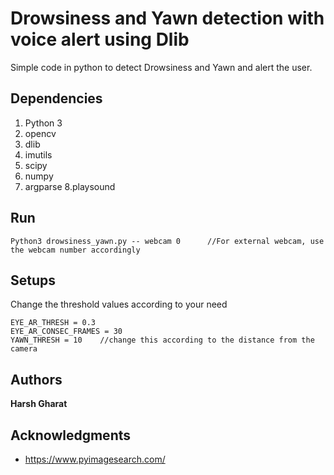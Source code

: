 # Drowsiness and Yawn detection with voice alert using Dlib

Simple code in python to detect Drowsiness and Yawn and alert the user.

## Dependencies

1. Python 3
2. opencv
3. dlib
4. imutils
5. scipy
6. numpy
7. argparse
8.playsound

## Run 

```
Python3 drowsiness_yawn.py -- webcam 0		//For external webcam, use the webcam number accordingly
```

## Setups

Change the threshold values according to your need
```
EYE_AR_THRESH = 0.3
EYE_AR_CONSEC_FRAMES = 30
YAWN_THRESH = 10	//change this according to the distance from the camera
```

## Authors

**Harsh Gharat** 


## Acknowledgments

* https://www.pyimagesearch.com/



